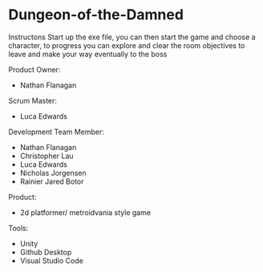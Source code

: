 # Dungeon-of-the-Damned

Instructons 
Start up the exe file, you can then start the game and choose a character,
to progress you can explore and clear the room objectives to leave and make your way eventually to the boss

Product Owner: 
- Nathan Flanagan

Scrum Master: 
- Luca Edwards

Development Team Member: 
- Nathan Flanagan
- Christopher Lau
- Luca Edwards
- Nicholas Jorgensen
- Rainier Jared Botor

Product:
- 2d platformer/ metroidvania style game

Tools:
- Unity
- Github Desktop
- Visual Studio Code
